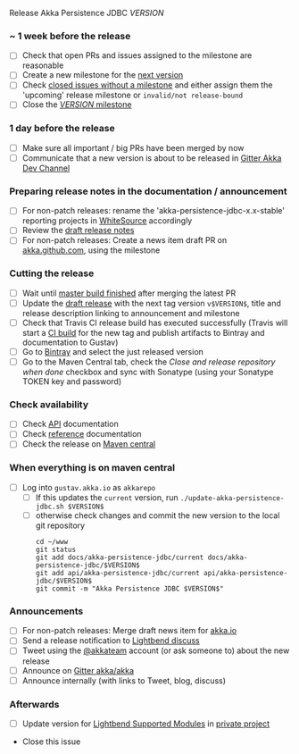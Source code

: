 Release Akka Persistence JDBC $VERSION$

<!--
# Release Train Issue Template for Akka Persistence JDBC

(Liberally copied and adopted from Scala itself https://github.com/scala/scala-dev/blob/b11cd2e4a4431de7867db6b39362bea8fa6650e7/notes/releases/template.md)

For every release, make a copy of this file named after the release, and expand the variables.
Ideally replacing variables could become a script you can run on your local machine.

Variables to be expanded in this template:
- $VERSION$=???

Key links:
  - akka/akka-persistence-jdbc milestone: https://github.com/akka/akka-peristence-jdbc/milestone/?
-->
### ~ 1 week before the release

- [ ] Check that open PRs and issues assigned to the milestone are reasonable
- [ ] Create a new milestone for the [next version](https://github.com/akka/akka-persistence-jdbc/milestones)
- [ ] Check [closed issues without a milestone](https://github.com/akka/akka-persistence-jdbc/issues?utf8=%E2%9C%93&q=is%3Aissue%20is%3Aclosed%20no%3Amilestone) and either assign them the 'upcoming' release milestone or `invalid/not release-bound`
- [ ] Close the [$VERSION$ milestone](https://github.com/akka/akka-persistence-jdbc/milestones?direction=asc&sort=due_date)

### 1 day before the release

- [ ] Make sure all important / big PRs have been merged by now
- [ ] Communicate that a new version is about to be released in [Gitter Akka Dev Channel](https://gitter.im/akka/dev)

### Preparing release notes in the documentation / announcement

- [ ] For non-patch releases: rename the 'akka-persistence-jdbc-x.x-stable' reporting projects in [WhiteSource](https://saas.whitesourcesoftware.com/Wss/WSS.html#!project;id=1706072) accordingly
- [ ] Review the [draft release notes](https://github.com/akka/akka-persistence-jdbc/releases)
- [ ] For non-patch releases: Create a news item draft PR on [akka.github.com](https://github.com/akka/akka.github.com), using the milestone

### Cutting the release

- [ ] Wait until [master build finished](https://travis-ci.com/akka/akka-persistence-jdbc/builds/) after merging the latest PR
- [ ] Update the [draft release](https://github.com/akka/akka-persistence-jdbc/releases) with the next tag version `v$VERSION$`, title and release description linking to announcement and milestone
- [ ] Check that Travis CI release build has executed successfully (Travis will start a [CI build](https://travis-ci.com/akka/akka-persistence-jdbc/builds) for the new tag and publish artifacts to Bintray and documentation to Gustav)
- [ ] Go to [Bintray](https://bintray.com/akka/maven/akka-persistence-jdbc) and select the just released version
- [ ] Go to the Maven Central tab, check the *Close and release repository when done* checkbox and sync with Sonatype (using your Sonatype TOKEN key and password)

### Check availability

- [ ] Check [API](https://doc.akka.io/api/akka-persistence-jdbc/$VERSION$/) documentation
- [ ] Check [reference](https://doc.akka.io/docs/akka-persistence-jdbc/$VERSION$/) documentation
- [ ] Check the release on [Maven central](https://repo1.maven.org/maven2/com/lightbend/akka/akka-persistence-jdbc_2.12/$VERSION$/)

### When everything is on maven central
  - [ ] Log into `gustav.akka.io` as `akkarepo` 
    - [ ] If this updates the `current` version, run `./update-akka-persistence-jdbc.sh $VERSION$`
    - [ ] otherwise check changes and commit the new version to the local git repository
         ```
         cd ~/www
         git status
         git add docs/akka-persistence-jdbc/current docs/akka-persistence-jdbc/$VERSION$
         git add api/akka-persistence-jdbc/current api/akka-persistence-jdbc/$VERSION$
         git commit -m "Akka Persistence JDBC $VERSION$"
         ```

### Announcements

- [ ] For non-patch releases: Merge draft news item for [akka.io](https://github.com/akka/akka.github.com)
- [ ] Send a release notification to [Lightbend discuss](https://discuss.akka.io)
- [ ] Tweet using the [@akkateam](https://twitter.com/akkateam/) account (or ask someone to) about the new release
- [ ] Announce on [Gitter akka/akka](https://gitter.im/akka/akka)
- [ ] Announce internally (with links to Tweet, blog, discuss)

### Afterwards

- [ ] Update version for [Lightbend Supported Modules](https://developer.lightbend.com/docs/lightbend-platform/introduction/getting-help/build-dependencies.html) in [private project](https://github.com/lightbend/lightbend-technology-intro-doc/blob/master/docs/modules/getting-help/examples/build.sbt)
- Close this issue
